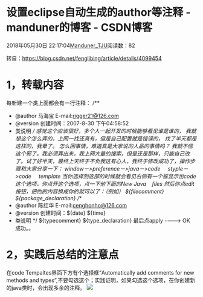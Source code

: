 
# 设置eclipse自动生成的author等注释 - manduner的博客 - CSDN博客


2018年05月30日 22:17:04[Manduner_TJU](https://me.csdn.net/manduner)阅读数：82


转自：https://blog.csdn.net/fenglibing/article/details/4099454

# 1，转载内容
每新建一个类上面都会有一行注释：
/**
* @author 马海宝 E-mail:rigger21@126.com
* @version 创建时间：2007-8-30 下午04:58:52
* 类说明
*/
感觉这个应该很好，多个人一起开发的时候能够看见谁是谁的， 我就想这个怎么弄的，上网一找还真有，但是自己配置就是错误的， 找了半天都是这样的，我晕了。 怎么回事情，难道真是大家说的人品的事情吗？ 我就不信这个邪了。我必须弄出来，我上网大量的搜索，但是还是那样，只能自己改了。试了好半天，最终上天终于不负我这有心人，我终于修改成功了，操作步骤和大家分享一下：
window－>preference－>java－>code     styple－>code     template 当你选择到这部的时候就会看见右侧有一个框显示出code这个选项，你点开这个选项，点一下他下面的New Java    files 然后你点edit按钮，把他的内容换成你的就可以了：（例如）
${filecomment}
${package_declaration}
/**
* @author 陈红华 E-mail:cenghonho@126.com
* @version 创建时间：${date} ${time}
* 类说明
*/
${typecomment}
${type_declaration}
最后点apply ----> OK 成功。。

# 2，实践后总结的注意点
在code Tempaltes界面下方有个选择框“Automatically add comments for new methods and types”,不要勾选这个；实践证明，如果勾选这个选项，在你创建新的java类时，会出现多余的注释。
![](https://img-blog.csdn.net/20180530221646575)



